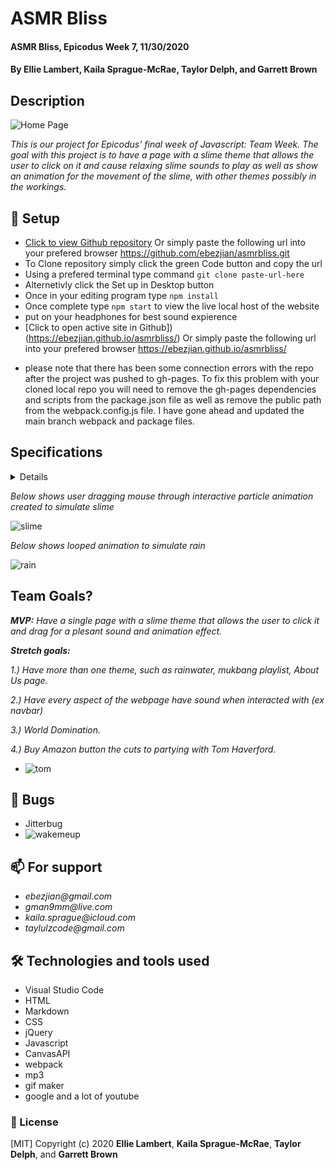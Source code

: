 # **ASMR Bliss**

#### ASMR Bliss, Epicodus Week 7, 11/30/2020

#### **By Ellie Lambert**, **Kaila Sprague-McRae**, **Taylor Delph**, and **Garrett Brown**

## Description

![Home Page](https://media.giphy.com/media/htTOGrkU6FpYbW4LqS/giphy.gif)

_This is our project for Epicodus' final week of Javascript: Team Week. The goal with this project is to have a page with a slime theme that allows the user to click on it and cause relaxing slime sounds to play as well as show an animation for the movement of the slime, with other themes possibly in the workings._

## 🔧 Setup

- [Click to view Github repository](https://github.com/ebezjian/asmrbliss.git) Or simply paste the following url into your prefered browser https://github.com/ebezjian/asmrbliss.git
- To Clone repository simply click the green Code button and copy the url
- Using a prefered terminal type command `git clone paste-url-here`
- Alternetivly click the Set up in Desktop button
- Once in your editing program type `npm install`
- Once complete type `npm start` to view the live local host of the website
- put on your headphones for best sound expierence
- [Click to open active site in Github]) (https://ebezjian.github.io/asmrbliss/) Or simply paste the following url into your prefered browser https://ebezjian.github.io/asmrbliss/

* please note that there has been some connection errors with the repo after the project was pushed to gh-pages. To fix this problem with your cloned local repo you will need to remove the gh-pages dependencies and scripts from the package.json file as well as remove the public path from the webpack.config.js file. I have gone ahead and updated the main branch webpack and package files. 



## Specifications

<details>

| Behavior                                           | Input             | Output                            |
| -------------------------------------------------- | ----------------- | --------------------------------- |
| user clicks and holds on page and drags mouse      | clickon/drag      | produces a sound                  |
| user hovers over boxes to make it turn on About Us | hover mouse       | rotates boxes                     |
| user interacts with webpage to start music         | any interaction   | calm music on each of the pages   |
| user interacts with nav bar to produce sound       | hover over navbar | produces a sound of paper turning |

</details>

_Below shows user dragging mouse through interactive particle animation created to simulate slime_

![slime](https://media.giphy.com/media/APZHwaaobTPjq2peE7/giphy.gif#center)

_Below shows looped animation to simulate rain_

![rain](https://media.giphy.com/media/8PPf79gZnBcklns5DM/giphy.gif#center)

## Team Goals?

_**MVP:** Have a single page with a slime theme that allows the user to click it and drag for a plesant sound and animation effect._

**_Stretch goals:_**

_1.) Have more than one theme, such as rainwater, mukbang playlist, About Us page._

_2.) Have every aspect of the webpage have sound when interacted with (ex navbar)_

_3.) World Domination._

_4.) Buy Amazon button the cuts to partying with Tom Haverford._

- ![tom](https://i.pinimg.com/originals/93/0c/c0/930cc071d0f4593bc1275d37a74e3f49.gif)

## 🐛 Bugs

- Jitterbug
- ![wakemeup](https://media4.giphy.com/media/SA5iFp4GQRKZQmZIfc/giphy.gif)

## 📫 For support

- _ebezjian@gmail.com_
- _gman9mm@live.com_
- _kaila.sprague@icloud.com_
- _taylulzcode@gmail.com_

## 🛠️ Technologies and tools used

- Visual Studio Code
- HTML
- Markdown
- CSS
- jQuery
- Javascript
- CanvasAPI
- webpack
- mp3
- gif maker
- google and a lot of youtube

### 📘 License

[MIT] Copyright (c) 2020 **Ellie Lambert**, **Kaila Sprague-McRae**, **Taylor Delph**, and **Garrett Brown**
